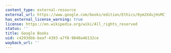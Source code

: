 ```yaml
---
content_type: external-resource
external_url: https://www.google.com/books/edition/Ethics/0ym2XdujHsMC?hl=en&gbpv=1
has_external_license_warning: true
license: https://en.wikipedia.org/wiki/All_rights_reserved
status: ''
title: Google Books
uid: c4293dbb-beaf-4393-a7f8-9840a46132ce
wayback_url: ''
---
```


